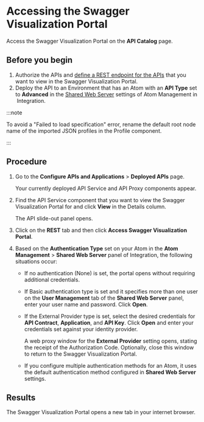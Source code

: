 # Accessing the Swagger Visualization Portal 

<head>
  <meta name="guidename" content="API Management"/>
  <meta name="context" content="GUID-6da4a4ec-7ae1-4e71-9cbf-d28a162f487e"/>
</head>


Access the Swagger Visualization Portal on the **API Catalog** page.

## Before you begin

1.  Authorize the APIs and [define a REST endpoint for the APIs](/docs/Atomsphere/API%20Management/Topics/t-atm-Adding_a_REST_endpoint_to_an_API_component_ab757f9c-ebf1-4ee2-97d4-8016460378bb.md) that you want to view in the Swagger Visualization Portal.
2.  Deploy the API to an Environment that has an Atom with an **API Type** set to **Advanced** in the [Shared Web Server](/docs/Atomsphere/Integration/Event-based%20integration/c-atm-Shared_web_server_f9f50738-1a26-4aba-8f3a-f09fef752777.md) settings of Atom Management in  Integration.

:::note 

To avoid a "Failed to load specification" error, rename the default root node name of the imported JSON profiles in the Profile component.

:::

## Procedure

1.  Go to the **Configure APIs and Applications** \> **Deployed APIs** page.

    Your currently deployed API Service and API Proxy components appear.

2.  Find the API Service component that you want to view the Swagger Visualization Portal for and click **View** in the Details column.

    The API slide-out panel opens.

3.  Click on the **REST** tab and then click **Access Swagger Visualization Portal**.

4.  Based on the **Authentication Type** set on your Atom in the **Atom Management** \> **Shared Web Server** panel of Integration, the following situations occur:

    -   If no authentication \(None\) is set, the portal opens without requiring additional credentials.
    -   If Basic authentication type is set and it specifies more than one user on the **User Management** tab of the **Shared Web Server** panel, enter your user name and password. Click **Open**.
    -   If the External Provider type is set, select the desired credentials for **API Contract**, **Application**, and **API Key**. Click **Open** and enter your credentials set against your identity provider.

        A web proxy window for the **External Provider** setting opens, stating the receipt of the Authorization Code. Optionally, close this window to return to the Swagger Visualization Portal.

    -   If you configure multiple authentication methods for an Atom, it uses the default authentication method configured in **Shared Web Server** settings.

## Results

The Swagger Visualization Portal opens a new tab in your internet browser.